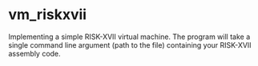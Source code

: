 # vm_riskxvii
Implementing a simple RISK-XVII virtual machine. The program will take a single command line argument (path to the file) containing your RISK-XVII assembly code.
